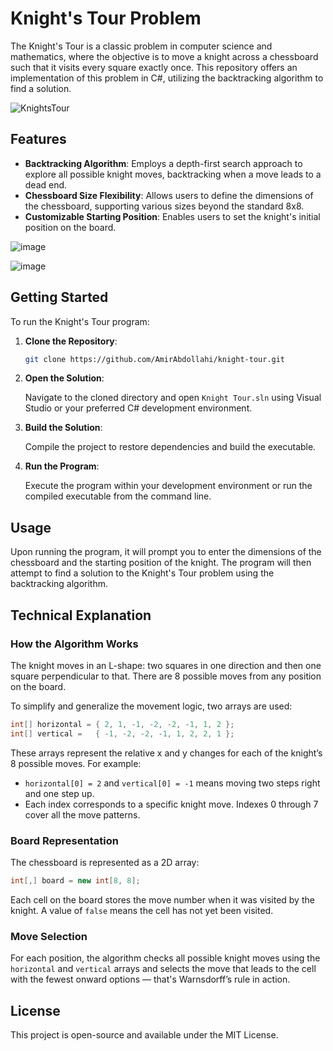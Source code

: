 # Knight's Tour Problem

The Knight's Tour is a classic problem in computer science and mathematics, where the objective is to move a knight across a chessboard such that it visits every square exactly once. This repository offers an implementation of this problem in C#, utilizing the backtracking algorithm to find a solution.

![KnightsTour](https://github.com/user-attachments/assets/e18cb86e-6b26-4587-bdca-32e81b882fb9)

## Features

- **Backtracking Algorithm**: Employs a depth-first search approach to explore all possible knight moves, backtracking when a move leads to a dead end.
- **Chessboard Size Flexibility**: Allows users to define the dimensions of the chessboard, supporting various sizes beyond the standard 8x8.
- **Customizable Starting Position**: Enables users to set the knight's initial position on the board.

![image](https://github.com/user-attachments/assets/7b7c1feb-d612-4625-8746-f70b5d2539f9)

![image](https://github.com/user-attachments/assets/94d4b22d-8415-41bf-b5cf-de76001d3ef1)

## Getting Started

To run the Knight's Tour program:

1. **Clone the Repository**:

   ```bash
   git clone https://github.com/AmirAbdollahi/knight-tour.git
   ```

2. **Open the Solution**:

   Navigate to the cloned directory and open `Knight Tour.sln` using Visual Studio or your preferred C# development environment.

3. **Build the Solution**:

   Compile the project to restore dependencies and build the executable.

4. **Run the Program**:

   Execute the program within your development environment or run the compiled executable from the command line.

## Usage

Upon running the program, it will prompt you to enter the dimensions of the chessboard and the starting position of the knight. The program will then attempt to find a solution to the Knight's Tour problem using the backtracking algorithm.

## Technical Explanation

### How the Algorithm Works

The knight moves in an L-shape: two squares in one direction and then one square perpendicular to that. There are 8 possible moves from any position on the board.

To simplify and generalize the movement logic, two arrays are used:

```csharp
int[] horizontal = { 2, 1, -1, -2, -2, -1, 1, 2 };
int[] vertical =   { -1, -2, -2, -1, 1, 2, 2, 1 };
```

These arrays represent the relative x and y changes for each of the knight’s 8 possible moves. For example:

- `horizontal[0] = 2` and `vertical[0] = -1` means moving two steps right and one step up.
- Each index corresponds to a specific knight move. Indexes 0 through 7 cover all the move patterns.

### Board Representation

The chessboard is represented as a 2D array:

```csharp
int[,] board = new int[8, 8];
```

Each cell on the board stores the move number when it was visited by the knight. A value of `false` means the cell has not yet been visited.

### Move Selection

For each position, the algorithm checks all possible knight moves using the `horizontal` and `vertical` arrays and selects the move that leads to the cell with the fewest onward options — that's Warnsdorff’s rule in action.

## License

This project is open-source and available under the MIT License.
